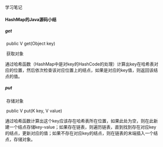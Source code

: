 学习笔记

#### HashMap的Java源码小结

##### 	get

​		public V get(Object key)

​		获取对象

​		通过哈希函数（HashMap中是对key的HashCode的处理）计算出key在哈希表对应的位置，然后依次检查该对应位置上的结点，如果是对应的key值，则返回该结点的值。

##### 	put

​		存储对象

​		public V put(K key, V value)

​		通过哈希函数计算出这个key应该存在哈希表所在位置，如果此处为空，则在此新建一个结点存储key-value；如果存在链表，则遍历链表，直到找到存在对应key的结点，更新对应的值；如果不存在对应key的结点，则在链表的末端插入一个结点，存储对象。